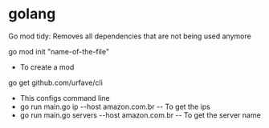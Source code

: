 # golang

Go mod tidy: Removes all dependencies that are not being used anymore

go mod init "name-of-the-file"
- To create a mod 

go get github.com/urfave/cli
- This configs command line
- go run main.go ip --host amazon.com.br -- To get the ips
- go run main.go servers --host amazon.com.br -- To get the server name